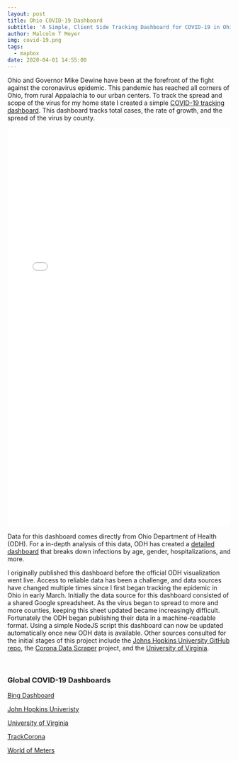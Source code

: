 ```yaml
---
layout: post
title: Ohio COVID-19 Dashboard
subtitle: 'A Simple, Client Side Tracking Dashboard for COVID-19 in Ohio'
author: Malcolm T Meyer
img: covid-19.png
tags:
  - mapbox
date: 2020-04-01 14:55:00
---
```

Ohio and Governor Mike Dewine have been at the forefront of the fight against the coronavirus epidemic. This pandemic has reached all corners of Ohio, from rural Appalachia to our urban centers. To track the spread and scope of the virus for my home state I created a simple [COVID-19 tracking dashboard](/covid19-oh/). This dashboard tracks total cases, the rate of growth, and the spread of the virus by county.

<iframe src="/covid19-oh/?static=true" class="div-wide" width="100%" height="900px" frameborder="none" style="border:none;"></iframe>

Data for this dashboard comes directly from Ohio Department of Health (ODH). For a in-depth analysis of this data, ODH has created a [detailed dashboard](https://coronavirus.ohio.gov/wps/portal/gov/covid-19/home/dashboard) that breaks down infections by age, gender, hospitalizations, and more.

I originally published this dashboard before the official ODH visualization went live. Access to reliable data has been a challenge, and data sources have changed multiple times since I first began tracking the epidemic in Ohio in early March. Initially the data source for this dashboard consisted of a shared Google spreadsheet. As the virus began to spread to more and more counties, keeping this sheet updated became increasingly difficult. Fortunately the ODH began publishing their data in a machine-readable format. Using a simple NodeJS script this dashboard can now be updated automatically once new ODH data is available. Other sources consulted for the initial stages of this project include the [Johns Hopkins University GitHub repo](https://github.com/CSSEGISandData/COVID-19/tree/master/csse_covid_19_data), the [Corona Data Scraper](https://coronadatascraper.com/) project, and the [University of Virginia](https://www.trackcorona.live/).

<br>
<h3 class="zp-headline zp-headline"><span>Global COVID-19 Dashboards</span></h3>


[Bing Dashboard](https://bing.com/covid)

[John Hopkins Univeristy](https://gisanddata.maps.arcgis.com/apps/opsdashboard/index.html#/bda7594740fd40299423467b48e9ecf6)

[University of Virginia](https://nssac.bii.virginia.edu/covid-19/dashboard/)

[TrackCorona](https://www.trackcorona.live/)

[World of Meters](https://www.worldometers.info/coronavirus/)


<h3 class="zp-headline zp-headline"></h3>
